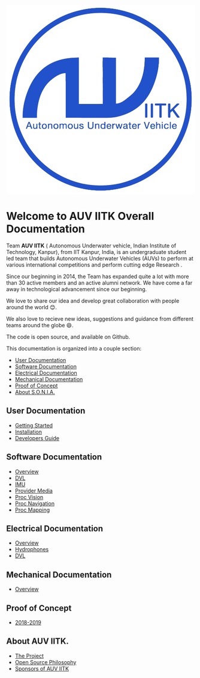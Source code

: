 
[![AUV_IITK Logo](assets/img/logo.png)](http://auv-iitk.github.io/)

# <a name="title"></a> Welcome to AUV IITK Overall Documentation

Team <b>AUV IITK</b> ( Autonomous Underwater vehicle, Indian Institute of Technology, Kanpur), from IIT Kanpur, India, is an undergraduate student led team that builds Autonomous Underwater Vehicles (AUVs) to perform at various international competitions and perform cutting edge Research .

Since our beginning in 2014, the Team has expanded quite a lot with more than 30 active members and an active alumni network. We have come a far away in technological advancement since our beginning.

We love to share our idea and develop great collaboration with people around the world 😊.

We also love to recieve new ideas, suggestions and guidance from different teams around the globe 😄.

The code is open source, and available on Github.
<!-- [![AUV IITK Video](video.mp4)] -->

This documentation is organized into a couple section:

- [User Documentation](#user)
- [Software Documentation](#software)
- [Electrical Documentation](#electrical)
- [Mechanical Documentation](#mechanical)
- [Proof of Concept](#POC)
- [About S.O.N.I.A.](#about)


## User Documentation <a name="user"></a>

- [Getting Started](user/getting_started.md)
- [Installation](user/installation.md)
- [Developers Guide](user/developers_guide.md)
<!-- - [Environment](user/environment.md) -->

<!-- ## Server Documentation <a name="server"></a>

- [Getting started](server/getting_started.md)
- [Installation](server/installation.md)
- [Orchestration](server/orchestrxation.md) -->

## Software Documentation <a name="software"></a>

- [Overview](software/overview.md)
- [DVL](software/provider_dvl.md)
- [IMU](software/imu.md)
- [Provider Media](software/provider_media.md)
- [Proc Vision](software/proc_vision.md)
- [Proc Navigation](software/proc_navigation.md)
- [Proc Mapping](software/proc_mapping.md)

## Electrical Documentation <a name="electrical"></a>

- [Overview](electrical/overview.md)
- [Hydrophones](electrical/hydrophones.md)
- [DVL](electrical/dvl.md)

## Mechanical Documentation <a name="mechanical"></a>

- [Overview](mechanical/overview.md)

## Proof of Concept <a name="POC"></a>

- [2018-2019](POC/2018_2019.md)

## About AUV IITK. <a name="about"></a>

- [The Project](about/project.md)
- [Open Source Philosophy](about/open_source.md)
- [Sponsors of AUV IITK](about/sponsors.md)
